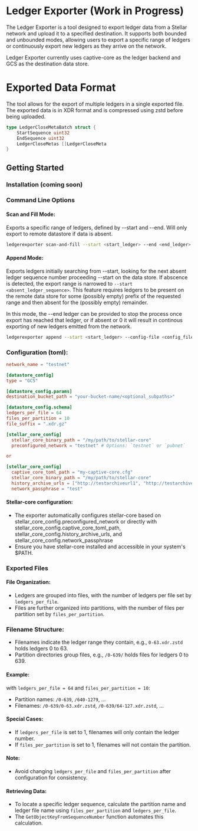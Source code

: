 # Ledger Exporter (Work in Progress)

The Ledger Exporter is a tool designed to export ledger data from a Stellar network and upload it to a specified destination. It supports both bounded and unbounded modes, allowing users to export a specific range of ledgers or continuously export new ledgers as they arrive on the network.

Ledger Exporter currently uses captive-core as the ledger backend and GCS as the destination data store.

# Exported Data Format
The tool allows for the export of multiple ledgers in a single exported file. The exported data is in XDR format and is compressed using zstd before being uploaded.

```go
type LedgerCloseMetaBatch struct {
    StartSequence uint32
    EndSequence uint32
    LedgerCloseMetas []LedgerCloseMeta
}
```

## Getting Started

### Installation (coming soon)

### Command Line Options

#### Scan and Fill Mode:
Exports a specific range of ledgers, defined by --start and --end. Will only export to remote datastore if data is absent.
```bash
ledgerexporter scan-and-fill --start <start_ledger> --end <end_ledger> --config-file <config_file_path>
```

#### Append Mode:
Exports ledgers initially searching from --start, looking for the next absent ledger sequence number proceeding --start on the data store. If abscence is detected, the export range is narrowed to `--start <absent_ledger_sequence>`. 
This feature requires ledgers to be present on the remote data store for some (possibly empty) prefix of the requested range and then absent for the (possibly empty) remainder. 

In this mode, the --end ledger can be provided to stop the process once export has reached that ledger, or if absent or 0 it will result in continous exporting of new ledgers emitted from the network. 
```bash
ledgerexporter append --start <start_ledger> --config-file <config_file_path>
```

### Configuration (toml):

```toml
network_name = "testnet"  

[datastore_config]
type = "GCS"

[datastore_config.params]
destination_bucket_path = "your-bucket-name/<optional_subpaths>"

[datastore_config.schema]
ledgers_per_file = 64
files_per_partition = 10
file_suffix = ".xdr.gz"

[stellar_core_config]
  stellar_core_binary_path = "/my/path/to/stellar-core"
  preconfigured_network = "testnet" # Options: `testnet` or `pubnet`

or

[stellar_core_config]
  captive_core_toml_path = "my-captive-core.cfg"
  stellar_core_binary_path = "/my/path/to/stellar-core"
  history_archive_urls = ["http://testarchiveurl1", "http://testarchiveurl2"]
  network_passphrase = "test"

```

#### Stellar-core configuration:
- The exporter automatically configures stellar-core based on stellar_core_config.preconfigured_network or directly with stellar_core_config.captive_core_toml_path,  
stellar_core_config.history_archive_urls, and stellar_core_config.network_passphrase
- Ensure you have stellar-core installed and accessible in your system's $PATH.

### Exported Files

#### File Organization:
- Ledgers are grouped into files, with the number of ledgers per file set by `ledgers_per_file`.
- Files are further organized into partitions, with the number of files per partition set by `files_per_partition`.

### Filename Structure:
- Filenames indicate the ledger range they contain, e.g., `0-63.xdr.zstd` holds ledgers 0 to 63.
- Partition directories group files, e.g., `/0-639/` holds files for ledgers 0 to 639.

#### Example:
with `ledgers_per_file = 64` and `files_per_partition = 10`:
- Partition names: `/0-639`, `/640-1279`, ...
- Filenames: `/0-639/0-63.xdr.zstd`, `/0-639/64-127.xdr.zstd`, ...

#### Special Cases:

- If `ledgers_per_file` is set to 1, filenames will only contain the ledger number.
- If `files_per_partition` is set to 1, filenames will not contain the partition.

#### Note:
- Avoid changing `ledgers_per_file` and `files_per_partition` after configuration for consistency.

#### Retrieving Data:
- To locate a specific ledger sequence, calculate the partition name and ledger file name using `files_per_partition` and `ledgers_per_file`.
- The `GetObjectKeyFromSequenceNumber` function automates this calculation.

